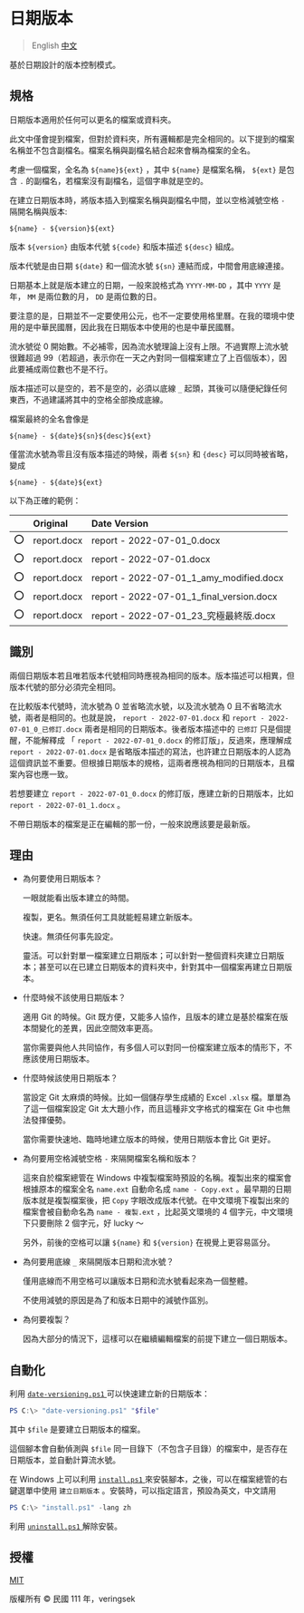 # 日期版本

> English [中文](README-zh.md)

基於日期設計的版本控制模式。

## 規格

日期版本適用於任何可以更名的檔案或資料夾。

此文中僅會提到檔案，但對於資料夾，所有邏輯都是完全相同的。以下提到的檔案名稱並不包含副檔名。檔案名稱與副檔名結合起來會稱為檔案的全名。

考慮一個檔案，全名為 `${name}${ext}` ，其中 `${name}` 是檔案名稱， `${ext}` 是包含 `.` 的副檔名，若檔案沒有副檔名，這個字串就是空的。

在建立日期版本時，將版本插入到檔案名稱與副檔名中間，並以空格減號空格 ` - ` 隔開名稱與版本:

```
${name} - ${version}${ext}
```

版本 `${version}` 由版本代號 `${code}` 和版本描述 `${desc}` 組成。

版本代號是由日期 `${date}` 和一個流水號 `${sn}` 連結而成，中間會用底線連接。

日期基本上就是版本建立的日期，一般來說格式為 `YYYY-MM-DD` ，其中 `YYYY` 是年， `MM` 是兩位數的月， `DD` 是兩位數的日。

要注意的是，日期並不一定要使用公元，也不一定要使用格里曆。在我的環境中使用的是中華民國曆，因此我在日期版本中使用的也是中華民國曆。

流水號從 0 開始數。不必補零，因為流水號理論上沒有上限。不過實際上流水號很難超過 99（若超過，表示你在一天之內對同一個檔案建立了上百個版本），因此要補成兩位數也不是不行。

版本描述可以是空的，若不是空的，必須以底線 `_` 起頭，其後可以隨便紀錄任何東西，不過建議將其中的空格全部換成底線。

檔案最終的全名會像是

```
${name} - ${date}${sn}${desc}${ext}
```

僅當流水號為零且沒有版本描述的時候，兩者 `${sn}` 和 `{desc}` 可以同時被省略，變成

```
${name} - ${date}${ext}
```

以下為正確的範例：

|    | Original    | Date Version                             |
|:--:|:------------|:-----------------------------------------|
| ⭕ | report.docx | report - 2022-07-01_0.docx               |
| ⭕ | report.docx | report - 2022-07-01.docx                 |
| ⭕ | report.docx | report - 2022-07-01_1_amy_modified.docx  |
| ⭕ | report.docx | report - 2022-07-01_1_final_version.docx |
| ⭕ | report.docx | report - 2022-07-01_23_究極最終版.docx    |

## 識別

兩個日期版本若且唯若版本代號相同時應視為相同的版本。版本描述可以相異，但版本代號的部分必須完全相同。

在比較版本代號時，流水號為 0 並省略流水號，以及流水號為 0 且不省略流水號，兩者是相同的。也就是說， `report - 2022-07-01.docx` 和 `report - 2022-07-01_0_已修訂.docx` 兩者是相同的日期版本。後者版本描述中的 `已修訂` 只是個提醒，不能解釋成 「 `report - 2022-07-01_0.docx` 的修訂版」，反過來，應理解成 `report - 2022-07-01.docx` 是省略版本描述的寫法，也許建立日期版本的人認為這個資訊並不重要。但根據日期版本的規格，這兩者應視為相同的日期版本，且檔案內容也應一致。

若想要建立 `report - 2022-07-01_0.docx` 的修訂版，應建立新的日期版本，比如 `report - 2022-07-01_1.docx` 。

不帶日期版本的檔案是正在編輯的那一份，一般來說應該要是最新版。

## 理由

* 為何要使用日期版本？

  一眼就能看出版本建立的時間。

  複製，更名。無須任何工具就能輕易建立新版本。

  快速。無須任何事先設定。

  靈活。可以針對單一檔案建立日期版本；可以針對一整個資料夾建立日期版本；甚至可以在已建立日期版本的資料夾中，針對其中一個檔案再建立日期版本。

* 什麼時候不該使用日期版本？

  適用 Git 的時候。Git 既方便，又能多人協作，且版本的建立是基於檔案在版本間變化的差異，因此空間效率更高。

  當你需要與他人共同協作，有多個人可以對同一份檔案建立版本的情形下，不應該使用日期版本。

* 什麼時候該使用日期版本？

  當設定 Git 太麻煩的時候。比如一個儲存學生成績的 Excel `.xlsx` 檔。單單為了這一個檔案設定 Git 太大題小作，而且這種非文字格式的檔案在 Git 中也無法發揮優勢。

  當你需要快速地、臨時地建立版本的時候，使用日期版本會比 Git 更好。

* 為何要用空格減號空格 ` - ` 來隔開檔案名稱和版本？

  這來自於檔案總管在 Windows 中複製檔案時預設的名稱。複製出來的檔案會根據原本的檔案全名 `name.ext` 自動命名成 `name - Copy.ext` 。最早期的日期版本就是複製檔案後，把 `Copy` 字眼改成版本代號。在中文環境下複製出來的檔案會被自動命名為 `name - 複製.ext` ，比起英文環境的 4 個字元，中文環境下只要刪除 2 個字元，好 lucky ～

  另外，前後的空格可以讓 `${name}` 和 `${version}` 在視覺上更容易區分。

* 為何要用底線 `_` 來隔開版本日期和流水號？

  僅用底線而不用空格可以讓版本日期和流水號看起來為一個整體。

  不使用減號的原因是為了和版本日期中的減號作區別。

* 為何要複製？

  因為大部分的情況下，這樣可以在繼續編輯檔案的前提下建立一個日期版本。

## 自動化

利用 [ `date-versioning.ps1` ](date-versioning.ps1) 可以快速建立新的日期版本：

```powershell
PS C:\> "date-versioning.ps1" "$file"
```

其中 `$file` 是要建立日期版本的檔案。

這個腳本會自動偵測與 `$file` 同一目錄下（不包含子目錄）的檔案中，是否存在日期版本，並自動計算流水號。

在 Windows 上可以利用 [ `install.ps1` ](install.ps1) 來安裝腳本，之後，可以在檔案總管的右鍵選單中使用 `建立日期版本` 。安裝時，可以指定語言，預設為英文，中文請用

```powershell
PS C:\> "install.ps1" -lang zh
```

利用 [ `uninstall.ps1` ](uninstall.ps1) 解除安裝。

## 授權

[MIT](http://opensource.org/licenses/MIT)

版權所有 © 民國 111 年，veringsek

